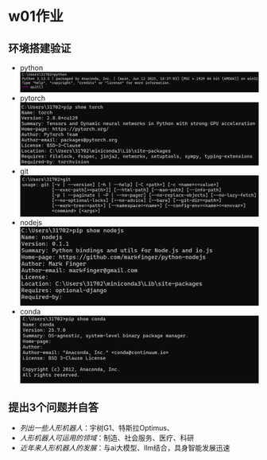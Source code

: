 # w01作业
## 环境搭建验证
- python 
![003.png](003.png)
- pytorch
![004.png](004.png)
- git
![002.png](002.png)
- nodejs
![001.png](001.png)
- conda
![005.png](005.png)
## 提出3个问题并自答
- *列出一些人形机器人*：宇树G1、特斯拉Optimus、
- *人形机器人可运用的领域*：制造、社会服务、医疗、科研
- *近年来人形机器人的发展*：与ai大模型、llm结合，具身智能发展迅速